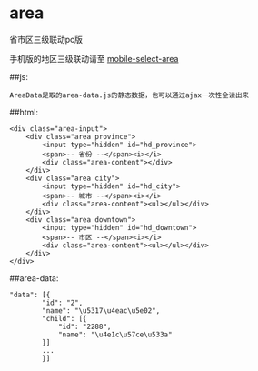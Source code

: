 # area
省市区三级联动pc版

手机版的地区三级联动请至 [mobile-select-area](https://github.com/tianxiangbing/mobile-select-area)

##js:
        <script src="jquery-1.9.1.min.js"></script>
        <script src="area-data.js"></script>
        <script src="area.js"></script>
        <script>
        Area.init(AreaData);
        </script>

`AreaData是取的area-data.js的静态数据，也可以通过ajax一次性全读出来`

##html:

    <div class="area-input">
        <div class="area province">
            <input type="hidden" id="hd_province">
            <span>-- 省份 --</span><i></i>
            <div class="area-content"></div>
        </div>
        <div class="area city">
            <input type="hidden" id="hd_city">
            <span>-- 城市 --</span><i></i>
            <div class="area-content"><ul></ul></div>
        </div>
        <div class="area downtown">
            <input type="hidden" id="hd_downtown">
            <span>-- 市区 --</span><i></i>
            <div class="area-content"><ul></ul></div>
        </div>
    </div>

##area-data:

    "data": [{
            "id": "2",
            "name": "\u5317\u4eac\u5e02",
            "child": [{
                "id": "2288",
                "name": "\u4e1c\u57ce\u533a"
            }]
            ...
            }]
